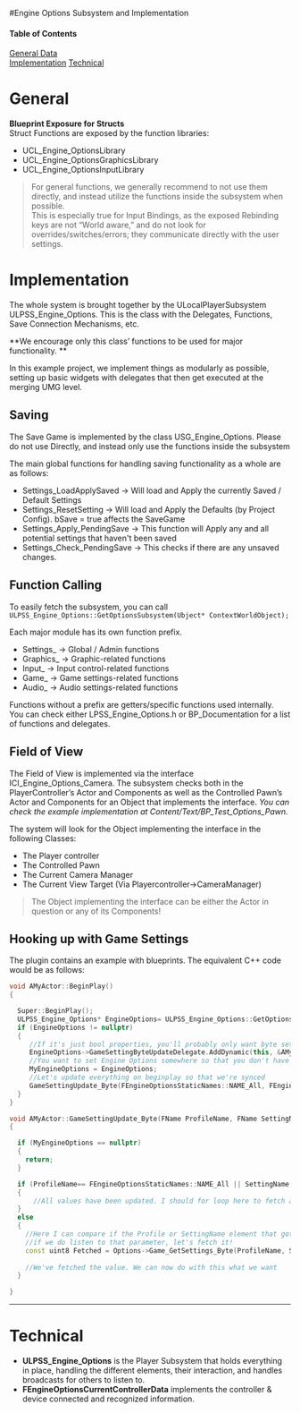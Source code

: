 #Engine Options Subsystem and Implementation

#### Table of Contents  

[General Data](#General)  
[Implementation](#Implementation)
[Technical](#Technical)

# General  

**Blueprint Exposure for Structs**  
Struct Functions are exposed by the function libraries:
- UCL_Engine_OptionsLibrary
- UCL_Engine_OptionsGraphicsLibrary
- UCL_Engine_OptionsInputLibrary  

> For general functions, we generally recommend to not use them directly, and instead utilize the functions inside the subsystem when possible.    
    This is especially true for Input Bindings, as the exposed Rebinding keys are not “World aware,” and do not look for overrides/switches/errors; they communicate directly with the user settings. 

# Implementation 

The whole system is brought together by the ULocalPlayerSubsystem ULPSS_Engine_Options. This is the class with the Delegates, Functions, Save Connection Mechanisms, etc. 

**We encourage only this class’ functions to be used for major functionality. **

In this example project, we implement things as modularly as possible, setting up basic widgets with delegates that then get executed at the merging UMG level. 

## Saving
The Save Game is implemented by the class USG_Engine_Options. Please do not use Directly, and instead only use the functions inside the subsystem

The main global functions for handling saving functionality as a whole are as follows:
- Settings_LoadApplySaved -> Will load and Apply the currently Saved / Default Settings
- Settings_ResetSetting -> Will load and Apply the Defaults (by Project Config). bSave = true affects the SaveGame
- Settings_Apply_PendingSave -> This function will Apply any and all potential settings that haven't been saved
- Settings_Check_PendingSave -> This checks if there are any unsaved changes.

## Function Calling  

To easily fetch the subsystem, you can call `ULPSS_Engine_Options::GetOptionsSubsystem(Ubject* ContextWorldObject);` 

Each major module has its own function prefix. 

- Settings_ -> Global / Admin functions
- Graphics_ -> Graphic-related functions
- Input_    -> Input control-related functions
- Game_     -> Game settings-related functions
- Audio_    -> Audio settings-related functions

Functions without a prefix are getters/specific functions used internally.   
You can check either LPSS_Engine_Options.h or BP_Documentation for a list of functions and delegates.

## Field of View

The Field of View is implemented via the interface ICI_Engine_Options_Camera. The subsystem checks both in the PlayerController’s Actor and Components as well as the Controlled Pawn’s Actor and Components for an Object that implements the interface. _You can check the example implementation at Content/Text/BP_Test_Options_Pawn._

The system will look for the Object implementing the interface in the following Classes:
- The Player controller
- The Controlled Pawn
- The Current Camera Manager
- The Current View Target (Via Playercontroller->CameraManager)

>The Object implementing the interface can be either the Actor in question or any of its Components!  

## Hooking up with Game Settings  

The plugin contains an example with blueprints. The equivalent C++ code would be as follows: 

```cpp
void AMyActor::BeginPlay()
{

  Super::BeginPlay();
  ULPSS_Engine_Options* EngineOptions= ULPSS_Engine_Options::GetOptionsSubsystem(this);
  if (EngineOptions != nullptr)
  {
     //If it's just bool properties, you'll probably only want byte settings. You also have Float and String Settings though :)
     EngineOptions->GameSettingByteUpdateDelegate.AddDynamic(this, &AMyActor::GameSettingUpdate_Byte);
     //You want to set Engine Options somewhere so that you don't have to keep Querying for it :) 
     MyEngineOptions = EngineOptions;
     //Let's update everything on beginplay so that we're synced
     GameSettingUpdate_Byte(FEngineOptionsStaticNames::NAME_All, FEngineOptionsStaticNames::NAME_All);
  }
}

void AMyActor::GameSettingUpdate_Byte(FName ProfileName, FName SettingName)
{

  if (MyEngineOptions == nullptr)
  {
    return;
  }

  if (ProfileName== FEngineOptionsStaticNames::NAME_All || SettingName == FEngineOptionsStaticNames::NAME_All)
  {
      //All values have been updated. I should for loop here to fetch all the values that I would like to fetch  
  }
  else
  {
    //Here I can compare if the Profile or SettingName element that got updated is one that MyActor listens to. for example, you can have a Map or an Array that contains these at the actor level :) 
    //if we do listen to that parameter, let's fetch it! 
    const uint8 Fetched = Options->Game_GetSettings_Byte(ProfileName, SettingName);
   
    //We've fetched the value. We can now do with this what we want
  }

}

```

***

# Technical  

- **ULPSS_Engine_Options** is the Player Subsystem that holds everything in place, handling the different elements, their interaction, and handles broadcasts for others to listen to.
- **FEngineOptionsCurrentControllerData** implements the controller & device connected and recognized information.
